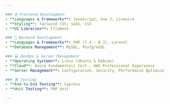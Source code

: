 ```yaml
---

### 🌐 Frontend Development
- **Languages & Frameworks**: JavaScript, Vue 3, Livewire
- **Styling**: Tailwind CSS, SaSS, CSS
- **UI Libraries**: Filament

### 🔧 Backend Development
- **Languages & Frameworks**: PHP (7.4 - 8.3), Laravel
- **Database Management**: MySQL, PostgreSQL

### 💻 DevOps & Server Management
- **Operating Systems**: Linux (Ubuntu & Debian)
- **Cloud**: Azure Fundementals Cert., AWS Professional Experience
- **Server Management**: Configuration, Security, Performance Optimization, Nginx

### 🛠️ Testing
- **End-to-End Testing**: Cypress
- **Unit Testing**: PHP Unit

---
```

